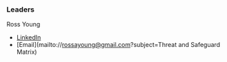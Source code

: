 ### Leaders
Ross Young 
* [LinkedIn](https://www.linkedin.com/in/mrrossyoung/)
* [Email](mailto://rossayoung@gmail.com?subject=Threat and Safeguard Matrix)
